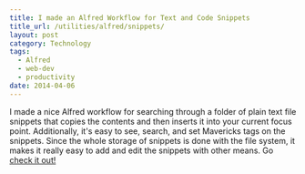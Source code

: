 ```yaml
---
title: I made an Alfred Workflow for Text and Code Snippets
title_url: /utilities/alfred/snippets/
layout: post
category: Technology
tags:
  - Alfred
  - web-dev
  - productivity
date: 2014-04-06
---
```

I made a nice Alfred workflow for searching through a folder of plain text file snippets that copies the contents and then inserts it into your current focus point. Additionally, it's easy to see, search, and set Mavericks tags on the snippets. Since the whole storage of snippets is done with the file system, it makes it really easy to add and edit the snippets with other means. Go [check it out!](/utilities/alfred/snippets/)
